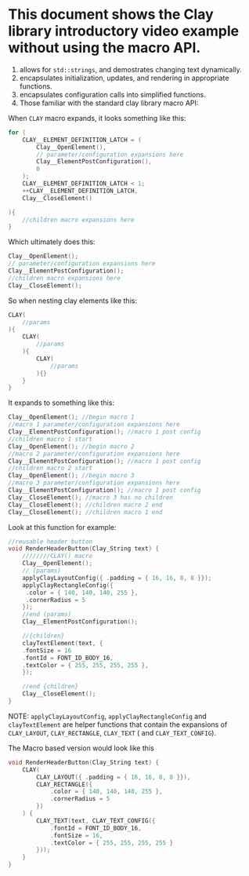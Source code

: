  # This document shows the Clay library introductory video example without using the macro API.


1. allows for `std::strings`, and demostrates changing text dynamically.
2. encapsulates initialization, updates, and rendering in appropriate functions.
3. encapsulates configuration calls into simplified functions.
4. Those familiar with the standard clay library macro API:
    
When `CLAY` macro expands, it looks something like this:
 ```cpp
 for ( 
     CLAY__ELEMENT_DEFINITION_LATCH = (
         Clay__OpenElement(), 
         // parameter/configuration expansions here
         Clay__ElementPostConfiguration(), 
         0
     ); 
     CLAY__ELEMENT_DEFINITION_LATCH < 1; 
     ++CLAY__ELEMENT_DEFINITION_LATCH, 
     Clay__CloseElement() 
 
 ){
     //children macro expansions here
 }
```
Which ultimately does this:
```cpp
Clay__OpenElement();
// parameter/configuration expansions here
Clay__ElementPostConfiguration();
//children macro expansions here
Clay__CloseElement();
```
So when nesting clay elements like this:
```cpp
CLAY(
    //params
){
    CLAY(
        //params
    ){
        CLAY(
            //params
        ){}
    }
}
```
It expands to something like this:
```cpp
Clay__OpenElement(); //begin macro 1
//macro 1 parameter/configuration expansions here
Clay__ElementPostConfiguration(); //macro 1 post config
//children macro 1 start
Clay__OpenElement(); //begin macro 2
//macro 2 parameter/configuration expansions here
Clay__ElementPostConfiguration(); //macro 1 post config
//children macro 2 start
Clay__OpenElement(); //begin macro 3
//macro 3 parameter/configuration expansions here
Clay__ElementPostConfiguration(); //macro 1 post config
Clay__CloseElement(); //macro 3 has no children
Clay__CloseElement(); //children macro 2 end
Clay__CloseElement(); //children macro 1 end
```

Look at this function for example:
```cpp
//reusable header button
void RenderHeaderButton(Clay_String text) {
    ////////CLAY() macro
    Clay__OpenElement(); 
    // (params)
    applyClayLayoutConfig({ .padding = { 16, 16, 8, 8 }}); 
    applyClayRectangleConfig({
     .color = { 140, 140, 140, 255 },
     .cornerRadius = 5 
    });
    //end (params)
    Clay__ElementPostConfiguration();

    //{children}
    clayTextElement(text, { 
    .fontSize = 16 
    .fontId = FONT_ID_BODY_16, 
    .textColor = { 255, 255, 255, 255 }, 
    });

    //end {children}
    Clay__CloseElement();
}
```
NOTE: `applyClayLayoutConfig`, `applyClayRectangleConfig` and `clayTextElement` are helper functions that contain the expansions of `CLAY_LAYOUT`, `CLAY_RECTANGLE`, `CLAY_TEXT` ( and `CLAY_TEXT_CONFIG`).

The Macro based version would look like this
```cpp
void RenderHeaderButton(Clay_String text) {
    CLAY(
        CLAY_LAYOUT({ .padding = { 16, 16, 8, 8 }}),
        CLAY_RECTANGLE({
            .color = { 140, 140, 140, 255 },
            .cornerRadius = 5
        })
    ) {
        CLAY_TEXT(text, CLAY_TEXT_CONFIG({
            .fontId = FONT_ID_BODY_16,
            .fontSize = 16,
            .textColor = { 255, 255, 255, 255 }
        }));
    }
}
```
